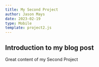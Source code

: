 ```yaml
---
title: My Second Project
author: Jason Mays
date: 2023-02-19
type: Mobile
template: project2.js
---
```


## Introduction to my blog post

Great content of my Second Project